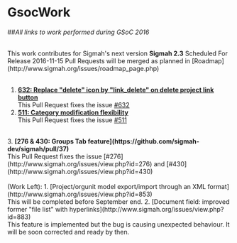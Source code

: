 # GsocWork
##<i>All links to work performed during GSoC 2016</i>

<br>
This work contributes for Sigmah's next version <b>Sigmah 2.3</b> Scheduled For Release 2016-11-15
Pull Requests will be merged as planned in [Roadmap](http://www.sigmah.org/issues/roadmap_page.php)<br><br>

1. <b>[632: Replace "delete" icon by "link_delete" on delete project link button](https://github.com/sigmah-dev/sigmah/pull/30)</b>
      <br>This Pull Request fixes the issue [#632](http://www.sigmah.org/issues/view.php?id=632)<br>
2. <b>[511: Category modification flexibility](https://github.com/sigmah-dev/sigmah/pull/36)</b>
      <br>This Pull Request fixes the issue [#511](http://www.sigmah.org/issues/view.php?id=511)
<br>
3. <b>[276 & 430: Groups Tab feature](https://github.com/sigmah-dev/sigmah/pull/37)</b>
      <br>This Pull Request fixes the issue [#276](http://www.sigmah.org/issues/view.php?id=276) and [#430](http://www.sigmah.org/issues/view.php?id=430)
<br><br>
(Work Left):
1. [Project/orgunit model export/import through an XML format](http://www.sigmah.org/issues/view.php?id=853)<br>
This will be completed before September end.
2. [Document field: improved former "file list" with hyperlinks](http://www.sigmah.org/issues/view.php?id=883)<br>
This feature is implemented but the bug is causing unexpected behaviour. It will be soon corrected and ready by then.
<br>

